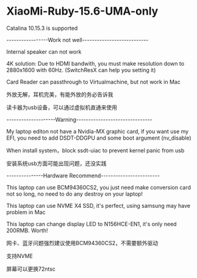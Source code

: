 # XiaoMi-Ruby-15.6-UMA-only

 Catalina 10.15.3 is supported
 
 -----------------Work not well---------------------------
 
 Internal speaker can not work
  
 4K solution: Due to HDMI bandwith, you must make resolution down to 2880x1600 with 60Hz. (SwitchResX can help you setting it)
 
 Card Reader can passthrough to Virtualmachine, but not work in Mac
 
 外放无解，耳机完美，有能外放的务必告诉我
 
 读卡器为usb设备，可以通过虚拟机直通来使用
 
 --------------------Warning-------------------------------
 
 My laptop editon not have a Nvidia-MX graphic card, if you want use my EFI, you need to add DSDT-DDGPU and some boot argument (nv_disable)
 
 When install system，block ssdt-uiac to prevent kernel panic from usb
 
 安装系统usb方面可能出现问题，还没实践
 
 ---------------Hardware Recommend------------------------
 
 This laptop can use BCM94360CS2, you just need make conversion card not so long, no need to do any destroy on your laptop!
 
 This laptop can use NVME X4 SSD, it's perfect, using samsung may have problem in Mac
 
 This laptop can change display LED to N156HCE-EN1, it's only need 200RMB. Worth!
 
 网卡、蓝牙问题强烈建议使用BCM94360CS2，不需要额外驱动
 
 支持NVME
 
 屏幕可以更换72ntsc
 
 
 
 
